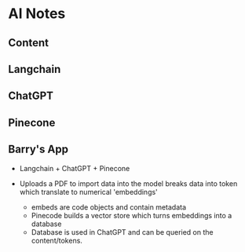 <!-- omit from toc -->
# AI Notes

<!-- omit from toc -->
## Content

## Langchain

## ChatGPT

## Pinecone

## Barry's App

- Langchain + ChatGPT + Pinecone

- Uploads a PDF to import data into the model breaks data into token which translate to numerical 'embeddings'
  - embeds are code objects and contain metadata
  - Pinecode builds a vector store which turns embeddings into a database
  - Database is used in ChatGPT and can be queried on the content/tokens.